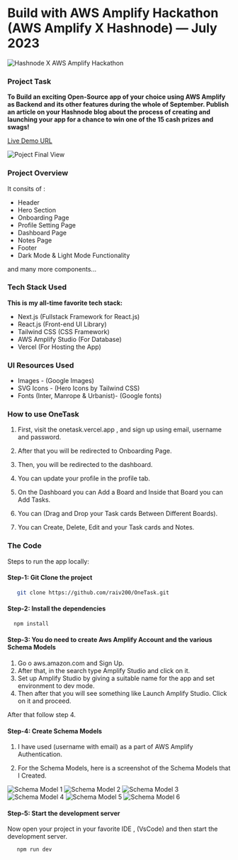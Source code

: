 # Build with AWS Amplify Hackathon (AWS Amplify X Hashnode) — July 2023
  
  ![Hashnode X AWS Amplify Hackathon](./public/sponsor-hashnode.png)

### Project Task

**To Build an exciting Open-Source app of your choice using AWS Amplify as Backend and its other features during the whole of September. Publish an article on your Hashnode blog about the process of creating and launching your app for a chance to win one of the 15 cash prizes and swags!**

[Live Demo URL](https://onetask-raivikas.vercel.app/)


![Poject Final View](./public/onetask.png)

### Project Overview

It consits of :

* Header
* Hero Section
* Onboarding Page
* Profile Setting Page
* Dashboard Page
* Notes Page
* Footer
* Dark Mode & Light Mode Functionality

and many more components...

### Tech Stack Used

**This is my all-time favorite tech stack:**

- Next.js (Fullstack Framework for React.js)
- React.js (Front-end UI Library)
- Tailwind CSS (CSS Framework)
- AWS Amplify Studio (For Database)
- Vercel (For Hosting the App)

### UI Resources Used

* Images - (Google Images)
* SVG Icons - (Hero Icons by Tailwind CSS)
* Fonts (Inter, Manrope & Urbanist)- (Google fonts)


### How to use  OneTask

1. First, visit the onetask.vercel.app , and sign up using email, username and password.

2. After that you will be redirected to Onboarding Page.

3. Then, you will be redirected to the dashboard.

4. You can update your profile in the profile tab.

5. On the Dashboard you can Add a Board and Inside that Board you can Add Tasks.

6. You can (Drag and Drop your Task cards Between Different Boards).

7. You can Create, Delete, Edit and your Task cards and Notes.


### The Code

Steps to run the app locally:


#### Step-1: Git Clone the project

```bash
   git clone https://github.com/raiv200/OneTask.git
```

#### Step-2: Install the dependencies

```bash
  npm install
```

#### Step-3: You do need to create Aws Amplify Account and the various Schema Models

 1. Go o aws.amazon.com and Sign Up.
 2. After that, in the search type Amplify Studio and click on it.
 3. Set up Amplify Studio by giving a suitable name for the app and set environment to dev mode.
 4. Then after that you will see something like Launch Amplify Studio. Click on it and proceed.

 After that follow step 4.


#### Step-4: Create Schema Models

 1. I have used (username with email) as a part of AWS Amplify Authentication.

 2. For the Schema Models, here is a screenshot of the Schema Models that I Created.

![Schema Model 1](./public/model-1.PNG)
![Schema Model 2](./public/model-2.PNG)
![Schema Model 3](./public/model-3.PNG)
![Schema Model 4](./public/model-4.PNG)
![Schema Model 5](./public/model-5.PNG)
![Schema Model 6](./public/model-6.PNG)


#### Step-5: Start the development server

Now open your project in your favorite IDE , (VsCode) and then start the development server.

```bash
   npm run dev
```


